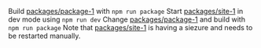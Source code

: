 Build [packages/package-1](./packages/package-1/) with `npm run package`
Start [packages/site-1](./packages/site-1/) in dev mode using `npm run dev`
Change [packages/package-1](./packages/package-1/) and build with `npm run package`
Note that [packages/site-1](./packages/site-1/) is having a siezure and needs to be restarted manually.